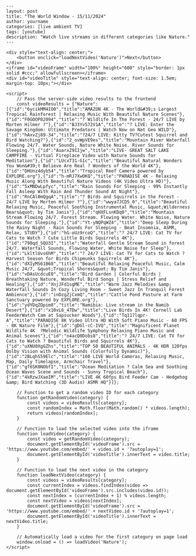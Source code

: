 
    ---
    layout: post
    title: "The World Window - 15/11/2024"
    author: yourname
    categories: [live ambient TV]
    tags: [youtube]
    description: "Watch live streams in different categories like Nature."
    ---

    <div style="text-align: center;">
        <button onclick="loadNextVideo('Nature')">Next</button>
    </div>
    <iframe id="videoFrame" width="100%" height="600" style="border: 1px solid #ccc;" allowfullscreen></iframe>
    <div id="videoTitle" style="text-align: center; font-size: 1.5em; margin-top: 10px;"></div>

    <script>
        // Pass the server-side video results to the frontend
        const videoResults = {"Nature":[{"id":"6ycikMM4IO0","title":"AMAZON 4K - The World&#39;s Largest Tropical Rainforest | Relaxing Music With Beautiful Nature Scenes"},{"id":"F0GOOP82094","title":"? Wildlife In The Forest - 24/7 LIVE by Morten Hilmer ?"},{"id":"BJ3Yv572V1A","title":"? LIVE: Enter the Savage Kingdom: Ultimate Predators | Watch Now on Nat Geo WILD"},{"id":"hAxvZj89-34","title":"?24/7 LIVE: Kitty TV?Cutest Squirrel and Bird Watching?"},{"id":"2_ovWpVE9es","title":"Mountain River Waterfall Flowing 24/7. Water Sounds, Nature White Noise. River Sounds for Sleeping."},{"id":"AuarxZ9IIjw","title":"LIVE- GREAT SALT LAKE CAMPFIRE - Virtual Fireplace Video with Nature Sounds for Meditation"},{"id":"LUcxT31-G1c","title":"Beautiful Natural Wonders You Won&#39;t Believe Are Real ? Wonders of the World 4K"},{"id":"DHUnz4dyb54","title":"Tropical Reef Camera powered by EXPLORE.org"},{"id":"h-mRJ7XwOKQ","title":"PARADISE 4K - Relaxing Music Along With Beautiful Nature Videos (4K Video Ultra HD)"},{"id":"5xMNDwLpfyc","title":"Rain Sounds For Sleeping - 99% Instantly Fall Asleep With Rain And Thunder Sound At Night"},{"id":"RnCAl0mQgqA","title":"? Birds and Squirrels in the Forest - 24/7 LIVE by Morten Hilmer ?"},{"id":"wwya7JCD5_0","title":"Beautiful Relaxing Music, Peaceful Soothing Instrumental Music, &quot;Wilderness Bears&quot; by Tim Janis"},{"id":"qHXFLsnKDq0","title":"Mountain Stream Flowing 24/7. Forest Stream. Flowing Water. White Noise, Nature Sounds for Sleeping."},{"id":"Yt-yNQPqWZ4","title":"Deep Sleep During the Rainy Night - Rain Sounds For Sleeping - Beat Insomnia, ASMR, Relax, STUDY"},{"id":"hG-oUz9rcoQ","title":"? 24/7 LIVE: Cat TV for Cats to Watch ? Cute Little Birds Squirrels 4K"},{"id":"798qd_SQU3I","title":"Waterfall Gentle Stream Sound in forest 24/7. Waterfall Sounds, Flowing Water, White Noise for Sleep"},{"id":"LkltlUvs6hM","title":"? 24/7 LIVE: Cat TV for Cats to Watch ? Harvest Season for Birds Chipmunks Squirrels 4K"},{"id":"dXIyMS61B68","title":"Beautiful Relaxing Peaceful Music, Calm Music 24/7, &quot;Tropical Shores&quot; By Tim Janis"},{"id":"vDAsUcdcuE0","title":"Bird Garden | Colorful Birds | Breathtaking Nature, Wonderful Bird Songs | Stress Relief and Healing"},{"id":"XnjJFd1sgME","title":"Warm Jazz Melodies &amp; Waterfall Sounds In Cozy Living Room - Sweet Jazz In Tranquil Forest Ambience"},{"id":"inDzgZjCxmQ","title":"Cattle Pond Pasture at Farm Sanctuary powered by EXPLORE.org"},{"id":"ydYDqZQpim8","title":"Namibia: Live stream in the Namib Desert"},{"id":"x10vL6_47Dw","title":"Live Birds In 4K! Cornell Lab FeederWatch Cam at Sapsucker Woods"},{"id":"Tq117lqpr-A","title":"PARADISE 8K Video Ultra HD With Soft Piano Music - 60 FPS - 8K Nature Film"},{"id":"gDGl-cC-IVQ","title":"Magnificent Planet Wildlife 4K  ?Melodic Wildlife Symphony Relaxing Piano Music and Animal Scenes"},{"id":"n4acQ0Dobs8","title":"? 24/7 LIVE: Cat TV for Cats to Watch ? Beautiful Birds and Squirrels 4K"},{"id":"uXNU0XgGZhs","title":"TOP 50 BEAUTIFUL ANIMALS - 4K HDR 120fps Dolby Vision with Animal Sounds (Colorfully Dynamic)"},{"id":"2BLqhS59Elc","title":"160 LIVE World Cameras, Relaxing Music, Map, Daily Timelapse, Armchair Travel"},{"id":"gf6SK0NObfI","title":"Ocean Meditation ? Calm Sea and Soothing Ocean Waves Scene and Sounds - Sunny Tropical Beach"},{"id":"4kRzwJXaeIM","title":"LIVE 4K 60fps Bird Feeder Cam - Hedgehog &amp; Bird Watching (3D Audio) ASMR HQ"}]};

        // Function to get a random video ID for each category
        function getRandomVideo(category) {
            const videos = videoResults[category];
            const randomIndex = Math.floor(Math.random() * videos.length);
            return videos[randomIndex];
        }

        // Function to load the selected video into the iframe
        function loadVideo(category) {
            const video = getRandomVideo(category);
            document.getElementById('videoFrame').src = 'https://www.youtube.com/embed/' + video.id + '?autoplay=1';
            document.getElementById('videoTitle').innerText = video.title;
        }

        // Function to load the next video in the category
        function loadNextVideo(category) {
            const videos = videoResults[category];
            const currentIndex = videos.findIndex(video => document.getElementById('videoFrame').src.includes(video.id));
            const nextIndex = (currentIndex + 1) % videos.length;
            const nextVideo = videos[nextIndex];
            document.getElementById('videoFrame').src = 'https://www.youtube.com/embed/' + nextVideo.id + '?autoplay=1';
            document.getElementById('videoTitle').innerText = nextVideo.title;
        }

        // Automatically load a video for the first category on page load
        window.onload = () => loadVideo('Nature');
    </script>
    